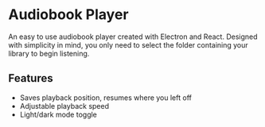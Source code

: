 
# Audiobook Player

An easy to use audiobook player created with Electron and React. 
Designed with simplicity in mind, you only need to select the folder containing your library to begin listening.
## Features

- Saves playback position, resumes where you left off
- Adjustable playback speed
- Light/dark mode toggle


